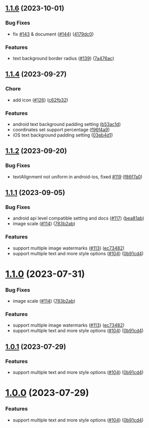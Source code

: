 

## [1.1.6](https://github.com/JimmyDaddy/react-native-image-marker/compare/v1.1.1...v1.1.6) (2023-10-01)


### Bug Fixes

* fix [#143](https://github.com/JimmyDaddy/react-native-image-marker/issues/143) & document ([#144](https://github.com/JimmyDaddy/react-native-image-marker/issues/144)) ([4179dc0](https://github.com/JimmyDaddy/react-native-image-marker/commit/4179dc08f737875e7bed857cf3b5dfd5b0c5dfbb))


### Features

* text background border radius ([#139](https://github.com/JimmyDaddy/react-native-image-marker/issues/139)) ([7a476ac](https://github.com/JimmyDaddy/react-native-image-marker/commit/7a476ac9ec650fa46db2efbfcf123e9ee0dba737))


## [1.1.4](https://github.com/JimmyDaddy/react-native-image-marker/compare/v1.1.1...v1.1.4) (2023-09-27)


### Chore

* add icon ([#126](https://github.com/JimmyDaddy/react-native-image-marker/issues/126)) ([c62fb32](https://github.com/JimmyDaddy/react-native-image-marker/commit/c62fb32c3b790d7c2c447fa26f1605f8ace52d5b))


### Features

* android text background padding setting ([b53ac1d](https://github.com/JimmyDaddy/react-native-image-marker/commit/b53ac1ddb5e1c53f8cd9601898327b82699be3e9))
* coordinates set support percentage ([f96f4a9](https://github.com/JimmyDaddy/react-native-image-marker/commit/f96f4a93da70b7ea2fb7582a117b986d9ff228dc))
* iOS text background padding setting ([03eb4d1](https://github.com/JimmyDaddy/react-native-image-marker/commit/03eb4d195a01fe86df69cb51baacd62695bd6398))

## [1.1.2](https://github.com/JimmyDaddy/react-native-image-marker/compare/v1.1.1...v1.1.2) (2023-09-20)


### Bug Fixes

*  textAlignment not uniform in android-ios,  fixed [#119](https://github.com/JimmyDaddy/react-native-image-marker/issues/119) ([f86f7a0](https://github.com/JimmyDaddy/react-native-image-marker/commit/f86f7a0dcea16b555ddf8107c498daa21d8727cb))

## [1.1.1](https://github.com/JimmyDaddy/react-native-image-marker/compare/v0.9.2...v1.1.1) (2023-09-05)


### Bug Fixes

* android api level compatible setting and docs ([#117](https://github.com/JimmyDaddy/react-native-image-marker/issues/117)) ([bea81ab](https://github.com/JimmyDaddy/react-native-image-marker/commit/bea81abda1355b7633a2e107f2e0a4e4237d3746))
* image scale ([#114](https://github.com/JimmyDaddy/react-native-image-marker/issues/114)) ([783b2ab](https://github.com/JimmyDaddy/react-native-image-marker/commit/783b2abc36586c6f6087295682a348b6c9010d17))


### Features

* support multiple image watermarks ([#113](https://github.com/JimmyDaddy/react-native-image-marker/issues/113)) ([ec73482](https://github.com/JimmyDaddy/react-native-image-marker/commit/ec73482f7f2fd8518845c19a549fc589aff28445))
* support multiple text and more style options ([#104](https://github.com/JimmyDaddy/react-native-image-marker/issues/104)) ([0b91cd4](https://github.com/JimmyDaddy/react-native-image-marker/commit/0b91cd4baaf2f664f908483b225509e443f9bae7))

# [1.1.0](https://github.com/JimmyDaddy/react-native-image-marker/compare/v0.9.2...v1.1.0) (2023-07-31)


### Bug Fixes

* image scale ([#114](https://github.com/JimmyDaddy/react-native-image-marker/issues/114)) ([783b2ab](https://github.com/JimmyDaddy/react-native-image-marker/commit/783b2abc36586c6f6087295682a348b6c9010d17))


### Features

* support multiple image watermarks ([#113](https://github.com/JimmyDaddy/react-native-image-marker/issues/113)) ([ec73482](https://github.com/JimmyDaddy/react-native-image-marker/commit/ec73482f7f2fd8518845c19a549fc589aff28445))
* support multiple text and more style options ([#104](https://github.com/JimmyDaddy/react-native-image-marker/issues/104)) ([0b91cd4](https://github.com/JimmyDaddy/react-native-image-marker/commit/0b91cd4baaf2f664f908483b225509e443f9bae7))

## [1.0.1](https://github.com/JimmyDaddy/react-native-image-marker/compare/v0.9.2...v1.0.1) (2023-07-29)


### Features

* support multiple text and more style options ([#104](https://github.com/JimmyDaddy/react-native-image-marker/issues/104)) ([0b91cd4](https://github.com/JimmyDaddy/react-native-image-marker/commit/0b91cd4baaf2f664f908483b225509e443f9bae7))

# [1.0.0](https://github.com/JimmyDaddy/react-native-image-marker/compare/v0.9.2...v1.0.0) (2023-07-29)


### Features

* support multiple text and more style options ([#104](https://github.com/JimmyDaddy/react-native-image-marker/issues/104)) ([0b91cd4](https://github.com/JimmyDaddy/react-native-image-marker/commit/0b91cd4baaf2f664f908483b225509e443f9bae7))
